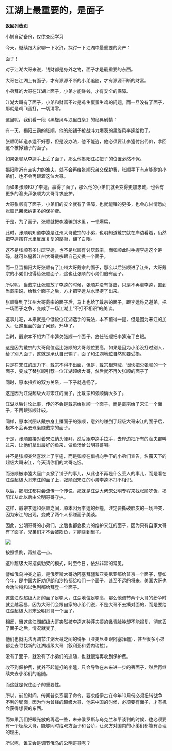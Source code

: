 # 江湖上最重要的，是面子

[**返回列表页**](/gzh/政事堂2019)

小懒自动备份，仅供查阅学习

今天，继续跟大家聊一下水浒，探讨一下江湖中最重要的资产：  

面子！  

对于江湖大哥来说，钱财都是身外之物，面子才是最重要的东西。  

大哥在江湖上有面子，才有源源不断的小弟追随，才有源源不断的财富。

小弟拜的大哥在江湖上面子，小弟才能赚钱，才有安全的保障。  

江湖大哥有了面子，小弟和财富不过是鸡生蛋蛋生鸡的问题，而一旦没有了面子，那就是鸡飞蛋打，一切清零。

这里呢，我们看一段《黑旋风斗浪里白条》的经典剧情：  

有一天，揭阳三霸的张顺，他的船铺子被战斗力爆表的黑旋风李逵给掀了。

张顺明知道李逵不好惹，但是没办法，他不能逃，他必须要让李逵付出代价，拿回这个被掀铺子的面子。

如果张顺从李逵手上丢了面子，那么他揭阳江扛把子的位置必然不保。

揭阳附近有点实力的渔夫，就不会再给张顺兄弟交保护费，张顺手下有点能耐的小弟们，也不会再跟着这位大哥。

而如果张顺KO了李逵，赢得了面子，那么他的小弟们就会变得更加忠诚，也会有更多的渔夫拜张顺为大哥寻求庇护。

大哥张顺有了面子，小弟们的安全就有了保障，也就能赚的更多，也会心甘情愿向张顺兄弟缴纳更多的保护费。

于是，为了面子，张顺就把李逵骗到水里，一顿爆扁。

此时，张顺明知道李逵是江州大哥戴宗的小弟，也明知道戴宗就在岸边看着，仍然把李逵按在水里反反复复的摩擦，翻了白眼。

这不是张顺有多讨厌李逵，也不是张顺有讨厌戴宗，而张顺此时手握李逵这个筹码，就可以逼着江州大哥戴宗跟自己交换一个面子。

而一旦当揭阳大哥张顺有了江州大哥戴宗的面子，那么以后张顺进了江州，大哥戴宗的小弟们也得给张顺面子，这也让张顺的小弟们倍有面子。

所以呢，当戴宗让张顺放了李逵的时候，张顺并没有答应，只是不再虐李逵，直到当戴宗说，给我个面子之后，方才把李逵从水里捞了出来。

张顺赚到了江州大哥戴宗的面子后，马上也给了戴宗的面子，跟李逵称兄道弟，把一场面子之争，变成了一场江湖上“不打不相识”的美谈。

这事儿吧，本来就是个低段位江湖选手的玩法，本不值得一提，但是因为宋江的加入，让这里面的面子问题，升华了。

当时，戴宗本不想为了李逵欠张顺一个面子，放任张顺把李逵淹了白眼。

这是因为戴宗的大哥段位远比张顺的大哥段位要高，如果是因为小弟没打过别人，给了别人面子，这就是承认自己输了，面子和江湖地位自然就要受损。  

只是在宋江的压力下，戴宗不得不出面，但是，戴宗很鸡贼，很快把欠张顺的一个面子，变成了替张顺引荐一位江湖超级大哥，然后就不再欠张顺的面子了

同时，原本扭捏的双方关系，一下子就通畅了。

这是因为江湖超级大哥宋江的面子，比戴宗和张顺俩大多了。

江湖以后讨论此事，传的不会是戴宗给张顺一个面子，而是戴宗给了宋江一个面子，不再跟张顺计较。

同样，原本试图从戴宗身上赚面子的张顺，意外的赚到了超级大哥宋江的面子后，根本不会再去琢磨赚戴宗的面子。

于是，张顺直接对着宋江纳头便拜，然后跟李逵手拉手，去岸边把所有的渔夫都叫过来，让他们拿出最好的鱼来，做鱼汤给公明哥哥喝。  

并不是张顺突然喜欢上了李逵，而是张顺在借机向手下的小弟们宣告，名震天下的超级大哥宋江，今天请你们的大哥吃饭。

而张顺被李逵大庭广众掀了铺子的事儿，从此也不再是什么丢人的事儿，而是看在江湖超级大哥宋江的面子上，张顺跟宋江的小弟李逵不打不相识。

以后，揭阳江都只会流传一个传说，那就是江湖大佬宋公明专程来找张顺吃饭，揭阳江从此以后由公明哥哥守护。

这样，戴宗李逵和张顺之间，原本因为李逵的莽撞，注定要撕破脸皮的一场冲突，因为宋江的出现，变成了两个人都赚面子美谈。

因此，公明哥哥的小弟们，之后也都会极力的维护宋江的面子，因为只有自家大哥有了面子，兄弟们才不会被欺负，才能赚到里子。

![](https://mmbiz.qpic.cn/mmbiz_png/rxhS23yu8cOb5KRGo1M4Pz5CSNdibMuDHxH4oiaBSQb4hRhpgpK3uWlm2mTshDS7DVRUYhKIwbC4MO7tiayql10SA/640?wx_fmt=png)

按照惯例，再扯远一点。  

这种超级大哥摆桌劝架的模式，时至今日，依然非常的常见。

譬如俄乌冲突之前，是俄罗斯大哥劝阿塞拜疆和亚美尼亚都给普京一个面子，譬如今年，是中国大哥劝伊朗和沙特都给咱们一个面子，甚至不远的将来，美国大哥也会劝沙特和以色列都给拜登一个面子。  

这些江湖超级大哥的面子足够大，江湖地位足够高，那么他调节两个大哥的纷争时就会越容易，因为大哥们会跟自家的小弟们说，不是大哥不去揍对面的，而是要给江湖超级大哥宋公明哥哥一个面子。

相反，当这些江湖超级大哥突然被李逵这种莽夫揍的鼻青脸肿却不能报复，彻底丢了面子之后，情况就变了。

他们也就无法再调节江湖大哥之间的纷争（亚美尼亚跟阿塞拜疆），甚至很多小弟都会去寻找新的江湖超级大哥（叙利亚和委内瑞拉）。  

没有了面子，就没有了小弟们的追随，也就很难再收到保护费。

收不到保护费，就养不起能打的李逵，只会导致在未来进一步的丢面子，然后再继续失去小弟们的追随。

而这就是保住面子的重要性。

所以，前段时间，传闻普京签署了命令，要求绍伊古在今年10月份必须扭转战争不利的局面，因为作为曾经的超级大哥，他来中国的时候，必须要有面子，才有机会获得想要的东西。

而如果我们把眼光放的再远一些，未来俄罗斯与乌克兰和平谈判的时候，也必须要有一个超级大哥，能够同时给双方面子和台阶，让双方对国内的小弟们都能有合理的理由。

所以呢，谁又会是调节俄乌的公明哥哥呢？

